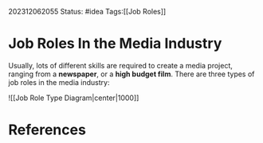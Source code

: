 202312062055
Status: #idea
Tags:[[Job Roles]]

# Job Roles In the Media Industry

Usually, lots of different skills are required to create a media project, ranging from a **newspaper**, or a **high budget film**. There are three types of job roles in the media industry:

![[Job Role Type Diagram|center|1000]]


# **References**